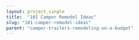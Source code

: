 ```yaml
---
layout: project_single
title:  "101 Camper Remodel Ideas"
slug: "101-camper-remodel-ideas"
parent: "camper-trailers-remodeling-on-a-budget"
---
```

 